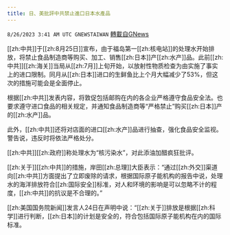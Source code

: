 ```yaml
---
title: 日、美批評中共禁止進口日本水產品
---
```

`8/26/2023 3:41 AM UTC GNEWSTAIWAN` [轉載自GNews](https://gnews.org/articles/1600521)


  
[[zh:中共]]于[[zh:8月25日]]宣布，由于福岛第一[[zh:核电站]]的处理水开始排放，将禁止食品制造商等购买、加工、销售[[zh:日本]]产[[zh:水产]]品。此前[[zh:中共]][[zh:海关]]当局从[[zh:7月]]上旬开始，以放射性物质检查为由实施了事实上的进口限制。同月从[[zh:日本]]进口的生鲜鱼比上个月大幅减少了53%，但这次的措施可能会是全面停止。

根据[[zh:中共]]发表内容，将敦促包括邮购在内的各企业严格遵守食品安全法。也要求遵守进口食品的相关规定，并通知食品制造商等“严格禁止”购买[[zh:日本]]产的[[zh:水产]]品。

此外，[[zh:中共]]还将对店面的进口[[zh:水产]]品进行抽查，强化食品安全监视。警告说，违反时将依法严格处分。

  

[[zh:中共]][[zh:政府]]称处理水为“核污染水”，对此添油加醋疯狂批评。

  

[[zh:关于]][[zh:中共]]的措施，岸田[[zh:总理]]大臣表示：“通过[[zh:外交]]渠道向[[zh:中共]]方面提出了立即废除的请求，根据国际原子能机构的报告中说，处理水的海洋排放符合[[zh:国际安全]]标准，对人和环境的影响是可以忽略不计的程度，[[zh:中共]]的抗议是不合理的。”

  

  

[[zh:美国国务院新闻]]发言人24日在声明中说：“[[zh:关于]]排放是根据[[zh:科学]]进行判断，[[zh:日本]]的计划是安全的，符合包括国际原子能机构在内的国际标准。
